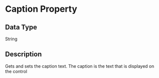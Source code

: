 # Caption Property #
## Data Type ##
String
## Description ##
Gets and sets the caption text. The caption is the text that is displayed on the control